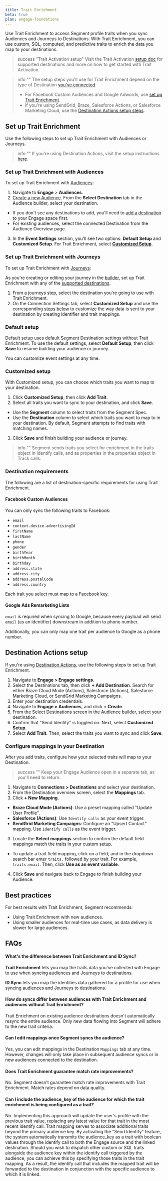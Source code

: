 ```yaml
---
title: Trait Enrichment 
beta: true 
plan: engage-foundations
---
```


Use Trait Enrichment to access Segment profile traits when you sync Audiences and Journeys to Destinations. With Trait Enrichment, you can use custom, SQL, computed, and predictive traits to enrich the data you map to your destinations. 

> success "Trait Activation setup"
> Visit the Trait Activation [setup doc](/docs/engage/trait-activation/trait-activation-setup/) for supported destinations and more on how to get started with Trait Activation.

> info ""
> The setup steps you'll use for Trait Enrichment depend on the type of Destination [you've connected](/docs/engage/trait-activation/trait-activation-setup/). 
> - For Facebook Custom Audiences and Google Adwords, use [set up Trait Enrichment](#set-up-trait-enrichment). 
> - If you're using SendGrid, Braze, Salesforce Actions, or Salesforce Marketing Cloud, use the [Destination Actions setup steps](#destination-actions-setup). 

 
## Set up Trait Enrichment

Use the following steps to set up Trait Enrichment with Audiences or Journeys.

> info ""
> If you're using Destination Actions, visit the setup instructions [here](#destination-actions-setup).

### Set up Trait Enrichment with Audiences

To set up Trait Enrichment with [Audiences](/docs/engage/audiences/):

1. Navigate to **Engage** > **Audiences**.
2. [Create a new Audience](/docs/engage/audiences/). From the **Select Destination** tab in the Audience builder, select your destination.
- If you don't see any destinations to add, you'll need to [add a destination](/docs/connections/destinations/add-destination/#adding-a-destination) to your Engage space first.
- For existing audiences, select the connected Destination from the Audience Overview page.
3. In the **Event Settings** section, you'll see two options: **Default Setup** and **Customized Setup**. For Trait Enrichment, select [**Customized Setup**](#customized-setup). 

### Set up Trait Enrichment with Journeys

To set up Trait Enrichment with [Journeys](/docs/engage/journeys/):

As you're creating or editing your journey in the [builder](/docs/engage/journeys/build-journey/), set up Trait Enrichment with any of the [supported destinations](/docs/engage/trait-activation/trait-activation-setup/).

1. From a journeys step, select the destination you're going to use with Trait Enrichment. 
2. On the Connection Settings tab, select **Customized Setup**  and use the corresponding [steps below](#customized-setup) to customize the way data is sent to your destination by creating identifier and trait mappings. 

### Default setup 

Default setup uses default Segment Destination settings without Trait Enrichment. To use the default settings, select **Default Setup**, then click **Save** to resume building your audience or journey. 

You can customize event settings at any time. 

### Customized setup

With Customized setup, you can choose which traits you want to map to your destination. 

1. Click **Customized Setup**, then click **Add Trait**.
2. Select all traits you want to sync to your destination, and click **Save**. 
- Use the **Segment** column to select traits from the Segment Spec. 
- Use the **Destination** column to select which traits you want to map to in your destination. By default, Segment attempts to find traits with matching names.
3. Click **Save** and finish building your audience or journey.

> info ""
> Segment sends traits you select for enrichment in the traits object in Identify calls, and as properties in the properties object in Track calls.

### Destination requirements 

The following are a list of destination-specific requirements for using Trait Enrichment. 
 
#### Facebook Custom Audiences

You can only sync the following traits to Facebook:
- `email`
- `context.device.advertisingId`
- `firstName`
- `lastName`
- `phone`
- `gender`
- `birthYear`
- `birthMonth`
- `birthday`
- `address.state`
- `address.city`
- `address.postalCode`
- `address.country`

Each trait you select must map to a Facebook key.


#### Google Ads Remarketing Lists

`email` is required when syncing to Google, because every payload will send `email` (as an identifier) downstream in addition to phone number. 

Additionally, you can only map one trait per audience to Google as a phone number.

## Destination Actions setup

If you're using [Destination Actions](/docs/connections/destinations/actions/), use the following steps to set up Trait Enrichment.

1. Navigate to **Engage > Engage settings**. 
2. Select the Destinations tab, then click **+ Add Destination**. Search for either Braze Cloud Mode (Actions), Salesforce (Actions), Salesforce Marketing Cloud, or SendGrid Marketing Campaigns. 
3. Enter your destination credentials.
4. Navigate to **Engage > Audiences**, and click **+ Create**. 
5. From the Select Destinations screen in the Audience builder, select your destination. 
6. Confirm that "Send Identify" is toggled on. Next, select **Customized Setup**.
7. Select **Add Trait**. Then, select the traits you want to sync and click **Save**.

### Configure mappings in your Destination

After you add traits, configure how your selected traits will map to your Destination.

> success ""
> Keep your Engage Audience open in a separate tab, as you'll need to return. 

1. Navigate to **Connections > Destinations** and select your destination.
1. From the Destination overview screen, select the **Mappings** tab. 
2. Click **+ New Mapping**.
- **Braze Cloud Mode (Actions)**: Use a preset mapping called "Update User Profile". 
- **Salesforce (Actions)**: Use `Identify calls` as your event trigger.
- **SendGrid Marketing Campaigns**: Configure an "Upsert Contact" mapping. Use `Identify calls` as the event trigger. 
3. Locate the  **Select mappings** section to confirm the default field mappings match the traits in your custom setup. 
- To update a trait field mapping, click on a field, and in the dropdown search bar enter `traits.` followed by your trait. For example, `traits.email`. Then, click **Use as an event variable**.
4. Click **Save** and navigate back to Engage to finish building your Audience. 

## Best practices

For best results with Trait Enrichment, Segment recommends:
- Using Trait Enrichment with new audiences.
- Using smaller audiences for real-time use cases, as data delivery is slower for large audiences. 

## FAQs

#### What's the difference between Trait Enrichment and ID Sync? 

**Trait Enrichment** lets you map the traits data you've collected with Engage to use when syncing audiences and Journeys to destinations. 

**ID Sync** lets you map the identities data gathered for a profile for use when syncing audiences and Journeys to destinations.

#### How do syncs differ between audiences with Trait Enrichment and audiences without Trait Enrichment? 

Trait Enrichment on existing audience destinations doesn't automatically resync the entire audience. Only new data flowing into Segment will adhere to the new trait criteria. 

#### Can I edit mappings once Segment syncs the audience? 

Yes, you can edit mappings in the Destination `Mappings` tab at any time. However, changes will only take place in subsequent audience syncs or in new audiences connected to the destination.

#### Does Trait Enrichment guarantee match rate improvements? 

No. Segment doesn't guarantee match rate improvements with Trait Enrichment. Match rates depend on data quality.

#### Can I include the audience_key of the audience for which the trait enrichment is being configured as a trait?

No. Implementing this approach will update the user's profile with the previous trait value, replacing any latest value for that trait in the most recent identify call. Trait mapping serves to associate additional traits beyond the primary audience key. By activating the "Send Identify" feature, the system automatically transmits the audience_key as a trait with boolean values through the identify call to both the Engage source and the linked destination. Should you wish to dispatch other custom or SQL traits alongside the audience key within the identify call triggered by the audience, you can achieve this by specifying those traits in the trait mapping. As a result, the identify call that includes the mapped trait will be forwarded to the destination in conjunction with the specific audience to which it is linked.


